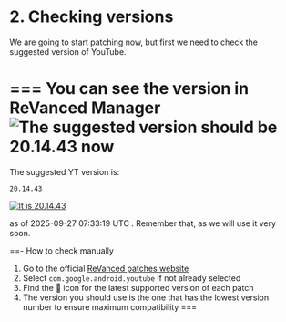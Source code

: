 # 2. Checking versions

We are going to start patching now, but first we need to check the suggested version of YouTube.

=== You can see the version in ReVanced Manager
![The suggested version should be 20.14.43 now](https://github.com/SodaWithoutSparkles/ReVanced-troubleshooting-guide/blob/main/screenshots/101-check_ver_manager.jpg?raw=true)
===

The suggested YT version is:

```
20.14.43
```

[![It is 20.14.43](https://img.shields.io/badge/Suggested%20Version-20.14.43-ff0000?style=for-the-badge&logo=youtube)](https://www.apkmirror.com/apk/google-inc/youtube/youtube-20-14-43-release/youtube-20-14-43-2-android-apk-download/)

as of 2025-09-27 07:33:19 UTC . Remember that, as we will use it very soon.

==- How to check manually
1. Go to the official [ReVanced patches website](https://revanced.app/patches?pkg=com.google.android.youtube)
2. Select `com.google.android.youtube` if not already selected
3. Find the 🎯 icon for the latest supported version of each patch
4. The version you should use is the one that has the lowest version number to ensure maximum compatibility
===
